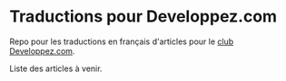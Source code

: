 # Traductions pour Developpez.com

Repo pour les traductions en français d'articles pour le [club Developpez.com](https://club.developpez.com/).

Liste des articles à venir.
